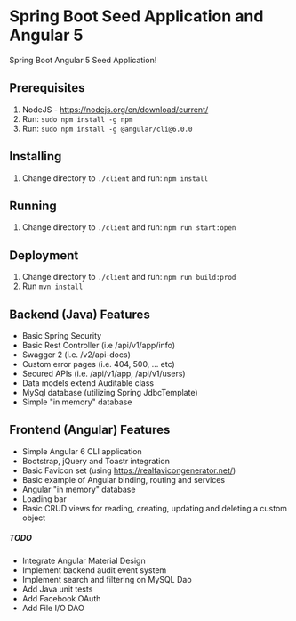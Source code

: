 # Spring Boot Seed Application and Angular 5

Spring Boot Angular 5 Seed Application!


## Prerequisites

1. NodeJS - https://nodejs.org/en/download/current/
2. Run: ```sudo npm install -g npm```
3. Run: ```sudo npm install -g @angular/cli@6.0.0```

## Installing

1. Change directory to ```./client``` and run: ```npm install```


## Running

1. Change directory to ```./client``` and run: ```npm run start:open```

## Deployment

1. Change directory to ```./client``` and run: ```npm run build:prod```
2. Run ```mvn install```


## Backend (Java) Features

- Basic Spring Security
- Basic Rest Controller (i.e /api/v1/app/info)
- Swagger 2 (i.e. /v2/api-docs)
- Custom error pages (i.e. 404, 500, ... etc)
- Secured APIs (i.e. /api/v1/app, /api/v1/users)
- Data models extend Auditable class
- MySql database (utilizing Spring JdbcTemplate)
- Simple "in memory" database


## Frontend (Angular) Features
- Simple Angular 6 CLI application
- Bootstrap, jQuery and Toastr integration
- Basic Favicon set (using https://realfavicongenerator.net/)
- Basic example of Angular binding, routing and services
- Angular "in memory" database
- Loading bar
- Basic CRUD views for reading, creating, updating and deleting a custom object


##### TODO
- Integrate Angular Material Design
- Implement backend audit event system
- Implement search and filtering on MySQL Dao
- Add Java unit tests
- Add Facebook OAuth
- Add File I/O DAO
